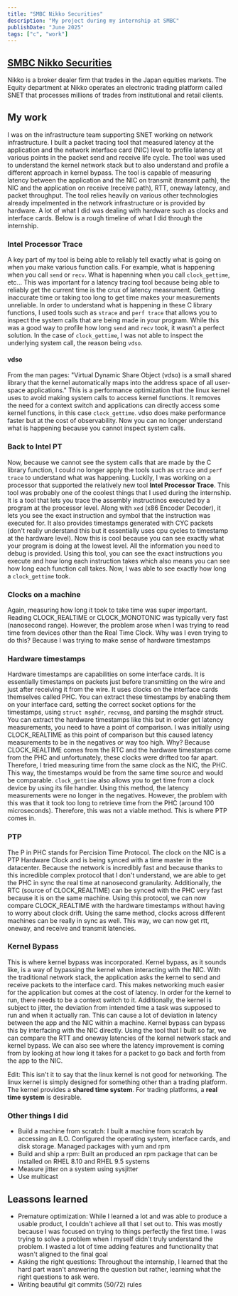 ```yaml
---
title: "SMBC Nikko Securities"
description: "My project during my internship at SMBC"
publishDate: "June 2025"
tags: ["c", "work"]
---
```


## [SMBC Nikko Securities](https://www.smbcnikko.co.jp/en/)

Nikko is a broker dealer firm that trades in the Japan equities markets. The Equity
department at Nikko operates an electronic trading platform called SNET that processes millions of
trades from institutional and retail clients.


## My work
I was on the infrastructure team supporting SNET working on network infrastructure. I built a packet
tracing tool that measured latency at the application and the network interface card (NIC) level to
profile latency at various points in the packet send and receive life cycle. The tool was used to
understand the kernel network stack but to also understand and profile a different approach in
kernel bypass. The tool is capable of measuring latency between the application and the NIC on
transmit (transmit path), the NIC and the application on receive (receive path), RTT, oneway
latency, and packet throughput. The tool relies heavily on various other technologies already
impelmented in the network infrastructure or is provided by hardware. A lot of what I did was
dealing with hardware such as clocks and interface cards. Below is a rough timeline of what I did
through the internship.

### Intel Processor Trace
A key part of my tool is being able to reliably tell exactly what is going on when you make various
function calls. For example, what is happening when you call `send` or `recv`. What is hapenning
when you call `clock_gettime`, etc... This was important for a latency tracing tool because being
able to reliably get the current time is the crux of latency measrument. Getting inaccurate time or
taking too long to get time makes your measurements unreliable. In order to understand what is
happening in these C library functions, I used tools such as `strace` and `perf trace` that allows
you to inspect the system calls that are being made in your program. While this was a good way to
profile how long `send` and `recv` took, it wasn't a perfect solution. In the case of
`clock_gettime`, I was not able to inspect the underlying system call, the reason being `vdso`.

#### vdso
From the man pages: "Virtual Dynamic Share Object (vdso) is a small shared library that the kernel
automatically maps into the address space of all user-space applications." This is a performance
optimization that the linux kernel uses to avoid making system calls to access kernel functions. It
removes the need for a context switch and applications can directly access some kernel functions, in
this case `clock_gettime`. vdso does make performance faster but at the cost of observability. Now
you can no longer understand what is happening because you cannot inspect system calls.

### Back to Intel PT
Now, because we cannot see the system calls that are made by the C library function, I could no
longer apply the tools such as `strace` and `perf trace` to understand what was happening. Luckily,
I was working on a processor that supported the relatively new tool **Intel Processor Trace**. This
tool was probably one of the coolest things that I used during the internship. It is a tool that
lets you trace the assembly instructinos executed by a program at the processor level. Along with
`xed` (x86 Encoder Decoder), it lets you see the exact instruction and symbol that the instruction
was executed for. It also provides timestamps generated with CYC packets (don't really understand
this but it essentially uses cpu cycles to timestamp at the hardware level). Now this is cool
because you can see exactly what your program is doing at the lowest level. All the information you
need to debug is provided. Using this tool, you can see the exact instructions you execute and how
long each instruction takes which also means you can see how long each function call takes. Now, I
was able to see exactly how long a `clock_gettime` took.

### Clocks on a machine
Again, measuring how long it took to take time was super important. Reading CLOCK_REALTIME or
CLOCK_MONOTONIC was typically very fast (nanosecond range). However, the problem arose when I was
trying to read time from devices other than the Real Time Clock. Why was I even trying to do this?
Because I was trying to make sense of hardware timestamps

### Hardware timestamps
Hardware timestamps are capabilities on some interface cards. It is essentially timestamps on
packets just before transmitting on the wire and just after receiving it from the wire. It uses
clocks on the interface cards themselves called PHC. You can extract these timestamps by enabling
them on your interface card, setting the correct socket options for the timestamps, using `struct
msghdr`, `recvmsg`, and parsing the msghdr struct. You can extract the hardware timestamps like this
but in order get latency measurements, you need to have a point of comparison. I was initially using
CLOCK_REALTIME as this point of comparison but this caused latency measurements to be in the
negatives or way too high. Why? Because CLOCK_REALTIME comes from the RTC and the hardware
timestamps come from the PHC and unfortunately, these clocks were drifted too far apart. Therefore,
I tried measuring time from the same clock as the NIC, the PHC. This way, the timestamps would be
from the same time source and would be comparable. `clock_gettime` also allows you to get time from
a clock device by using its file handler. Using this method, the latency measurements were no longer
in the negatives. However, the problem with this was that it took too long to retrieve time from the
PHC  (around 100 microseconds). Therefore, this was not a viable method. This is where PTP comes in.

### PTP
The P in PHC stands for Percision Time Protocol. The clock on the NIC is a PTP Hardware Clock and is
being synced with a time master in the datacenter. Because the network is incredibly fast and
because thanks to this incredible complex protocol that I don't understand, we are able to get the
PHC in sync the real time at nanosecond granularity. Additionally, the RTC (source of
CLOCK_REALTIME) can be synced with the PHC very fast because it is on the same machine. Using this
protocol, we can now compare CLOCK_REALTIME with the hardware timestamps without having to worry
about clock drift. Using the same method, clocks across different machines can be really in sync as
well. This way, we can now get rtt, oneway, and receive and transmit latencies.

### Kernel Bypass
This is where kernel bypass was incorporated. Kernel bypass, as it sounds like, is a way of
bypassing the kernel when interacting with the NIC. With the traditional network stack, the
application asks the kernel to send and receive packets to the interface card. This makes networking
much easier for the application but comes at the cost of latency. In order for the kernel to run,
there needs to be a context switch to it. Additionally, the kernel is subject to jitter, the
deviation from intended time a task was supposed to run and when it actually ran. This can cause a
lot of deviation in latency between the app and the NIC within a machine. Kernel bypass can bypass
this by interfacing with the NIC directly. Using the tool that I built so far, we can compare the
RTT and oneway latencies of the kernel network stack and kernel bypass. We can also see where the
latency improvement is coming from by looking at how long it takes for a packet to go back and forth
from the app to the NIC.

Edit: This isn't it to say that the linux kernel is not good for networking. The linux kernel is
simply designed for something other than a trading platform. The kernel provides a **shared time
system**. For trading platforms, a **real time system** is desirable.

### Other things I did
- Build a machine from scratch: I built a machine from scratch by accessing an ILO. Configured the
operating system, interface cards, and disk storage. Managed packages with yum and rpm
- Build and ship a rpm: Built an produced an rpm package that can be installed on RHEL 8.10 and RHEL
  9.5 systems
- Measure jitter on a system using sysjitter
- Use multicast


## Leassons learned

- Premature optimization: While I learned a lot and was able to produce a usable product, I couldn't
  achieve all that I set out to. This was mostly because I was focused on trying to things perfectly
  the first time. I was trying to solve a problem when I myself didn't truly understand the problem.
  I wasted a lot of time adding features and functionality that wasn't aligned to the final goal
- Asking the right questions: Throughout the internship, I learned that the hard part wasn't
 answering the question but rather, learning what the right questions to ask were.
- Writing beautiful git commits (50/72) rules
